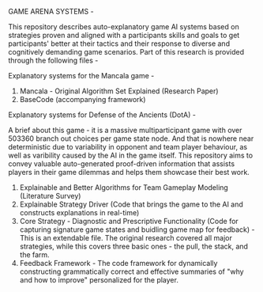 
GAME ARENA SYSTEMS - 

This repository describes auto-explanatory game AI systems based on strategies proven and aligned with a participants skills and goals to get participants' better at their tactics and their response to diverse and cognitively demanding game scenarios. Part of this research is provided through the following files - 

Explanatory systems for the Mancala game - 

1. Mancala - Original Algorithm Set Explained (Research Paper)
2. BaseCode (accompanying framework)

Explanatory systems for Defense of the Ancients (DotA) -

A brief about this game - it is a massive multiparticipant game with over 503360 branch out choices per game state node. And that is nowhere near deterministic due to variability in opponent and team player behaviour, as well as varibility caused by the AI in the game itself. This repository aims to convey valuable auto-generated proof-driven information that assists players in their game dilemmas and helps them showcase their best work. 

1. Explainable and Better Algorithms for Team Gameplay Modeling (Literature Survey)
2. Explainable Strategy Driver (Code that brings the game to the AI and constructs explanations in real-time)
3. Core Strategy - Diagnostic and Prescriptive Functionality (Code for capturing signature game states and buidling game map for feedback) - This is an extendable file. The original research covered all major strategies, while this covers three basic ones - the pull, the stack, and the farm.
4. Feedback Framework - The code framework for dynamically constructing grammatically correct and effective summaries of "why and how to improve" personalized for the player.

